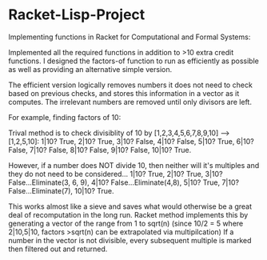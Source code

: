 # Racket-Lisp-Project
Implementing functions in Racket for Computational and Formal Systems:

Implemented all the required functions in addition to >10 extra credit functions.
I designed the factors-of function to run as efficiently as possible as well as providing an alternative simple version.

The efficient version logically removes numbers it does not need to check based on previous checks, and stores this information in a vector as it computes. The irrelevant numbers are removed until only divisors are left.

For example, finding factors of 10:

Trival method is to check divisiblity of 10 by [1,2,3,4,5,6,7,8,9,10] --> [1,2,5,10]:
1|10? True, 
2|10? True, 
3|10? False,
4|10? False,
5|10? True,
6|10? False,
7|10? False,
8|10? False,
9|10? False,
10|10? True.

However, if a number does NOT divide 10, then neither will it's multiples and they do not need to be considered...
1|10? True, 
2|10? True, 
3|10? False...Eliminate(3, 6, 9), 
4|10? False...Eliminate(4,8),
5|10? True, 
7|10? False...Eliminate(7), 
10|10? True.

This works almost like a sieve and saves what would otherwise be a great deal of recomputation in the long run.
Racket method implements this by generating a vector of the range from 1 to sqrt(n) (since 10/2 = 5 where 2|10,5|10, factors >sqrt(n) can be extrapolated via multipilcation)
If a number in the vector is not divisible, every subsequent multiple is marked then filtered out and returned.
